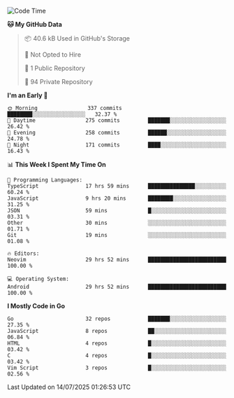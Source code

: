 
<!--START_SECTION:waka-->
![Code Time](http://img.shields.io/badge/Code%20Time-6%2C090%20hrs%2010%20mins-blue)

**🐱 My GitHub Data** 

> 📦 40.6 kB Used in GitHub's Storage 
 > 
> 🚫 Not Opted to Hire
 > 
> 📜 1 Public Repository 
 > 
> 🔑 94 Private Repository 
 > 
**I'm an Early 🐤** 

```text
🌞 Morning                337 commits         ████████░░░░░░░░░░░░░░░░░   32.37 % 
🌆 Daytime                275 commits         ███████░░░░░░░░░░░░░░░░░░   26.42 % 
🌃 Evening                258 commits         ██████░░░░░░░░░░░░░░░░░░░   24.78 % 
🌙 Night                  171 commits         ████░░░░░░░░░░░░░░░░░░░░░   16.43 % 
```


📊 **This Week I Spent My Time On** 

```text
💬 Programming Languages: 
TypeScript               17 hrs 59 mins      ███████████████░░░░░░░░░░   60.24 % 
JavaScript               9 hrs 20 mins       ████████░░░░░░░░░░░░░░░░░   31.25 % 
JSON                     59 mins             █░░░░░░░░░░░░░░░░░░░░░░░░   03.31 % 
Other                    30 mins             ░░░░░░░░░░░░░░░░░░░░░░░░░   01.71 % 
Git                      19 mins             ░░░░░░░░░░░░░░░░░░░░░░░░░   01.08 % 

🔥 Editors: 
Neovim                   29 hrs 52 mins      █████████████████████████   100.00 % 

💻 Operating System: 
Android                  29 hrs 52 mins      █████████████████████████   100.00 % 
```

**I Mostly Code in Go** 

```text
Go                       32 repos            ███████░░░░░░░░░░░░░░░░░░   27.35 % 
JavaScript               8 repos             ██░░░░░░░░░░░░░░░░░░░░░░░   06.84 % 
HTML                     4 repos             █░░░░░░░░░░░░░░░░░░░░░░░░   03.42 % 
C                        4 repos             █░░░░░░░░░░░░░░░░░░░░░░░░   03.42 % 
Vim Script               3 repos             █░░░░░░░░░░░░░░░░░░░░░░░░   02.56 % 
```




 Last Updated on 14/07/2025 01:26:53 UTC
<!--END_SECTION:waka-->
